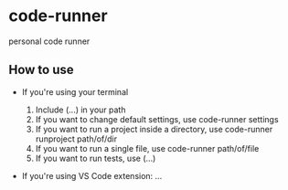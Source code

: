 # code-runner
personal code runner

## How to use

- If you're using your terminal 
  1. Include (...) in your path
  2. If you want to change default settings, use code-runner settings 
  2. If you want to run a project inside a directory, use code-runner runproject path/of/dir
  3. If you want to run a single file, use code-runner path/of/file
  4. If you want to run tests, use (...)

- If you're using VS Code extension:
  ...
